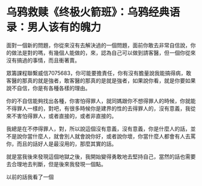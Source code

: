 # 乌鸦救赎《终极火箭班》：乌鸦经典语录：男人该有的魄力

面對一個新的問題，你從來沒有去解決過的一個問題，面前你敢去非常自信說，你的做法是對的嗎，有幾個人能做的，來，認為自己可以做到請客醫，但一個你從來沒有搞過的事情，而且衝著賣。

眾籌課程聯繫威信7075683，你可能要擔責任，你有沒有膽量說我能搞得病，敢客醫的那真的就是強者，敢客醫的那真的是就是強者，如果說你看，就是你要如果說不自信，你是有各種各樣的理由。

你的不自信能夠找出各種，你害怕得罪人，就同媽跟你不想得罪人的時候，你就能不得罪人一樣的，對吧，有很多時候你是建界的性的去得罪人的，沒有意義，我從來不害怕得罪人，或者直接的，或者非直接的。

我總是在不停得罪人，對，所以說這個沒有意義，沒有意義，你是什麼人的話，並不是說你當什麼人，就會別人就會說你好，或者說你壞，你當什麼人都會有人去罵你，而且的話好人是最沒用的，那麼其實的話。

就是當我後來發現這個地獄之後，我開始變得勇敢地去堅持自己，當然的話也需要去合理地去判斷，但是後來我發現一個點。

以前的話我看了一個